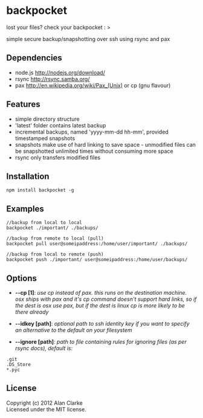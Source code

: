 # backpocket

lost your files? check your backpocket : >

simple secure backup/snapshotting over ssh using rsync and pax

## Dependencies
- node.js http://nodejs.org/download/
- rsync http://rsync.samba.org/
- pax http://en.wikipedia.org/wiki/Pax_(Unix) or cp (gnu flavour)

## Features
- simple directory structure
- 'latest' folder contains latest backup
- incremental backups, named 'yyyy-mm-dd hh-mm', provided timestamped snapshots
- snapshots make use of hard linking to save space - unmodified files can be snapshotted unlimited times without consuming more space
- rsync only transfers modified files

## Installation
```
npm install backpocket -g
```

## Examples
```
//backup from local to local
backpocket ./important/ ./backups/  

//backup from remote to local (pull)
backpocket pull user@someipaddress:/home/user/important/ ./backups/  

//backup from local to remote (push)
backpocket push ./important/ user@someipaddress:/home/user/backups/
```

## Options

- **--cp [1]**: *use cp instead of pax. this runs on the destination machine. osx ships with pax and it's cp command doesn't support hard links, so if the dest is osx use pax, but if the dest is linux cp is more likely to be there already*

- **--idkey [path]**: *optional path to ssh identity key if you want to specify an alternative to the default on your filesystem*

- **--ignore [path]**: *path to file containing rules for ignoring files (as per rsync docs), default is:*

```
.git
.DS_Store
*.pyc
```


## License
Copyright (c) 2012 Alan Clarke  
Licensed under the MIT license.
